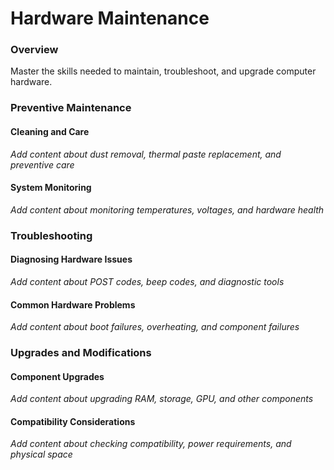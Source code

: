 # Hardware Maintenance

### Overview

Master the skills needed to maintain, troubleshoot, and upgrade computer hardware.

### Preventive Maintenance

#### Cleaning and Care
*Add content about dust removal, thermal paste replacement, and preventive care*

#### System Monitoring
*Add content about monitoring temperatures, voltages, and hardware health*

### Troubleshooting

#### Diagnosing Hardware Issues
*Add content about POST codes, beep codes, and diagnostic tools*

#### Common Hardware Problems
*Add content about boot failures, overheating, and component failures*

### Upgrades and Modifications

#### Component Upgrades
*Add content about upgrading RAM, storage, GPU, and other components*

#### Compatibility Considerations
*Add content about checking compatibility, power requirements, and physical space*


